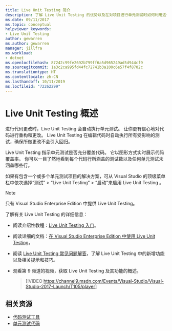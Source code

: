 ```yaml
---
title: Live Unit Testing 简介
description: 了解 Live Unit Testing 的优势以及在对项目进行单元测试时如何利用这个优势。
ms.date: 09/11/2017
ms.topic: conceptual
helpviewer_keywords:
- Live Unit Testing
author: gewarren
ms.author: gewarren
manager: jillfra
ms.workload:
- dotnet
ms.openlocfilehash: 87242c99fe2692b799ff6a5d965249ad5d944cf9
ms.sourcegitcommit: 1a3c2ca995fd44fc72741b3a100c6e57f4f8702c
ms.translationtype: HT
ms.contentlocale: zh-CN
ms.lasthandoff: 10/11/2019
ms.locfileid: "72262299"
---
```

# <a name="live-unit-testing-overview"></a>Live Unit Testing 概述

进行代码更改时，Live Unit Testing 会自动执行单元测试。 让你更有信心地对代码进行重构和更改。 Live Unit Testing 在编辑代码时自动执行所有受影响的测试，确保所做更改不会引入回归。

Live Unit Testing 指示单元测试是否充分覆盖代码。 它以图形方式实时展示代码覆盖率。 你可以一目了然地看到每个代码行所涵盖的测试数以及任何单元测试未涵盖哪些行。

如果有包含一个或多个单元测试项目的解决方案，可从 Visual Studio 的顶级菜单栏中依次选择“测试” > “Live Unit Testing” > “启动”来启用 Live Unit Testing    。

> [!NOTE]
> 只有 Visual Studio Enterprise Edition 中提供 Live Unit Testing。

了解有关 Live Unit Testing 的详细信息：

- 阅读介绍性教程：[Live Unit Testing 入门](live-unit-testing-start.md)。

- 阅读详细的文档：[在 Visual Studio Enterprise Edition 中使用 Live Unit Testing](live-unit-testing.md)。

- 阅读 [Live Unit Testing 常见问题解答](live-unit-testing-faq.md)，了解 Live Unit Testing 中的新增功能以及相关提示和技巧。

- 观看第 9 频道的视频，获取 Live Unit Testing 及其功能的概述。</p>

   > [!VIDEO https://channel9.msdn.com/Events/Visual-Studio/Visual-Studio-2017-Launch/T105/player]

## <a name="related-resources"></a>相关资源

- [代码测试工具](https://visualstudio.microsoft.com/vs/testing-tools/)
- [单元测试代码](unit-test-your-code.md)
